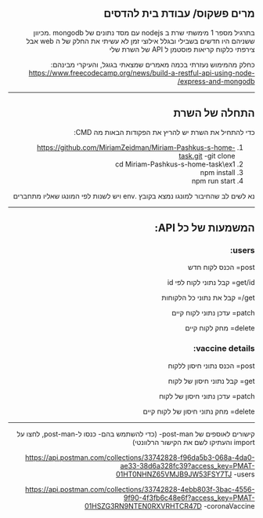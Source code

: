 <div dir="rtl">

## מרים פשקוס/ עבודת בית להדסים


בתרגיל מספר 1 מימשתי שרת ב nodejs עם מסד נתונים של mongodb .מכיוון ששניהם היו חדשים בשבילי ובגלל אילוצי זמן לא עשיתי את החלק של ה web אבל צירפתי כלקוח קריאות פוסטמן ל API של השרת שלי

כחלק מהמימוש נעזרתי בכמה מאמרים שמצאתי בגוגל, והעיקרי מבינהם: https://www.freecodecamp.org/news/build-a-restful-api-using-node-express-and-mongodb/

---

## התחלה של השרת

כדי להתחיל את השרת יש להריץ את הפקודות הבאות מה CMD:
1.  https://github.com/MiriamZeidman/Miriam-Pashkus-s-home-task.git -git clone
2. cd Miriam-Pashkus-s-home-task\ex1
3. npm install
4. npm run start

נא לשים לב שהחיבור למונגו נמצא בקובץ .env ויש לשנות לפי המונגו שאליו מתחברים

---


##  ******המשמעות של כל API:******

### **users**:

post= הכנס לקוח חדש

get/id= קבל נתוני לקוח לפי id

get/= קבל את נתוני כל הלקוחות

patch= עדכן נתוני לקוח קיים

delete= מחק לקוח קיים


### **vaccine details:**

post= הכנס נתוני חיסון ללקוח

get= קבל נתוני חיסון של לקוח

patch= עדכן נתוני חיסון של לקוח

delete= מחק נתוני חיסון של לקוח קיים





---

קישורים לאוספים של post-man- (כדי להשתמש בהם- כנסו ל-post-man, לחצו על import והעתיקו לשם את הקישור הרלוונטי) 

 https://api.postman.com/collections/33742828-f96da5b3-068a-4da0-ae33-38d6a328fc39?access_key=PMAT-01HT0NHNZ65VMJB9JW53FSY7TJ -users

 https://api.postman.com/collections/33742828-4ebb803f-3bac-4556-9f90-4f3fb6c48e6f?access_key=PMAT-01HSZG3RN9NTEN0RXVRHTCR47D -coronaVaccine


</div>